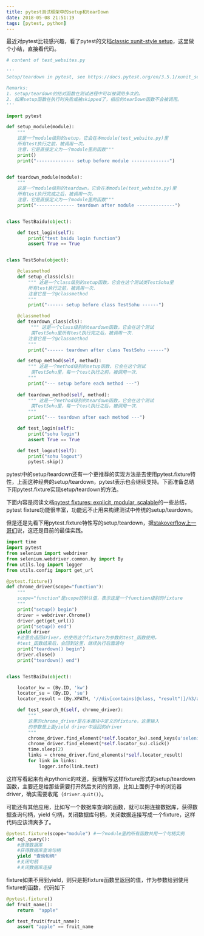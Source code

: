 ```yaml
---
title: pytest测试框架中的setup和tearDown
date: 2018-05-08 21:51:19
tags: [pytest, python]
---
```

最近对pytest比较感兴趣，看了pytest的文档[classic xunit-style setup](https://docs.pytest.org/en/3.5.1/xunit_setup.html#classic-xunit-style-setup)，这里做个小结，直接看代码。

``` python
# content of test_websites.py

'''
Setup/teardown in pytest, see https://docs.pytest.org/en/3.5.1/xunit_setup.html

Remarks:
1. setup/teardown的结对函数在测试进程中可以被调用多次的。
2. 如果setup函数在执行时失败或被skipped了，相应的tearDown函数不会被调用。
'''

import pytest

def setup_module(module):
    """
    这是一个module级别的setup，它会在本module(test_website.py)里
    所有test执行之前，被调用一次。
    注意，它是直接定义为一个module里的函数"""
    print()
    print("-------------- setup before module --------------")


def teardown_module(module):
    """
    这是一个module级别的teardown，它会在本module(test_website.py)里
    所有test执行完成之后，被调用一次。
    注意，它是直接定义为一个module里的函数"""
    print("-------------- teardown after module --------------")


class TestBaidu(object):

    def test_login(self):
        print("test baidu login function")
        assert True == True


class TestSohu(object):

    @classmethod
    def setup_class(cls):
        """ 这是一个class级别的setup函数，它会在这个测试类TestSohu里
        所有test执行之前，被调用一次.
        注意它是一个@classmethod
        """
        print("------ setup before class TestSohu ------")

    @classmethod
    def teardown_class(cls):
         """ 这是一个class级别的teardown函数，它会在这个测试
         类TestSohu里所有test执行完之后，被调用一次.
        注意它是一个@classmethod
        """
        print("------ teardown after class TestSohu ------")

    def setup_method(self, method):
        """ 这是一个method级别的setup函数，它会在这个测试
         类TestSohu里，每一个test执行之前，被调用一次.
        """
        print("--- setup before each method ---")
    
    def teardown_method(self, method):
        """ 这是一个method级别的teardown函数，它会在这个测试
         类TestSohu里，每一个test执行之后，被调用一次.
        """
        print("--- teardown after each method ---")

    def test_login(self):
        print("sohu login")
        assert True == True

    def test_logout(self):
        print("sohu logout")
        pytest.skip()

```

pytest中的setup/teardown还有一个更推荐的实现方法是去使用pytest.fixture特性，上面这种经典的setup/teardown，pytest表示也会继续支持。下面准备总结下用pytest.fixture实现setup/teardown的方法。

下面内容是阅读文档[pytest fixtures: explicit, modular, scalable](https://docs.pytest.org/en/latest/fixture.html)的一些总结，pytest fixture功能很丰富，功能远不止用来构建测试中传统的setup/teardown。

但是还是先看下用pytest.fixture特性写的setup/teardown，据[stakoverflow上一哥们](https://stackoverflow.com/a/39401087/2526362)说，这还是目前的最佳实践。

``` python
import time
import pytest
from selenium import webdriver
from selenium.webdriver.common.by import By
from utils.log import logger
from utils.config import get_url

@pytest.fixture()
def chrome_driver(scope="function"):
    """
    scope="function"是scope的默认值，表示这是一个function级别的fixture
    """
    print("setup() begin")
    driver = webdriver.Chrome()
    driver.get(get_url())
    print("setup() end")
    yield driver 
    #这里会返回driver，给使用这个fixture为参数的test_函数使用，
    #test_函数结束后，会回到这里，继续执行后面语句
    print("teardown() begin")
    driver.close()
    print("teardown() end")


class TestBaiDu(object):

    locator_kw = (By.ID, 'kw')
    locator_su = (By.ID, 'su')
    locator_result = (By.XPATH, '//div[contains(@class, "result")]/h3/a')

    def test_search_0(self, chrome_driver):
        """
        这里的chrome_driver是在本模块中定义的fixture，这里输入
        的参数是上面yield driver中返回的driver
        """
        chrome_driver.find_element(*self.locator_kw).send_keys(u'selenium 测试')
        chrome_driver.find_element(*self.locator_su).click()
        time.sleep(2)
        links = chrome_driver.find_elements(*self.locator_result)
        for link in links:
            logger.info(link.text)
```

这样写看起来有点pythonic的味道，我理解写这样fixture形式的setup/teardown函数，主要还是给那些需要打开然后关闭的资源，比如上面例子中的浏览器driver，确实需要收尾（`driver.quit()`）。

可能还有其他应用，比如写一个数据库查询的函数，就可以把连接数据库，获得数据查询句柄，yield 句柄，关闭数据库句柄，关闭数据连接写成一个fixture，这样代码应该清爽多了。

``` python
@pytest.fixture(scope="module") #一个module里的所有函数共用一个句柄实例
def sql_query():
    #连接数据库
    #获得数据库查询句柄
    yield "查询句柄"
    #关闭句柄
    #关闭数据库连接
```

fixture如果不用到yield，则只是把fixture函数里返回的值，作为参数给到使用fixture的函数，代码如下

``` python
@pytest.fixture()
def fruit_name():
    return  "apple"

def test_fruit(fruit_name):
    assert "apple" == fruit_name

```

